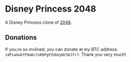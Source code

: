# Disney Princess 2048

A Disney Princess clone of [2048](http://gabrielecirulli.github.io/2048/).

## Donations
If you;re so inclined, you can donate at my BTC address: `14PsaXwkYF9wDc7vR6PgPZUbUyNz5KJfr7`. Thank you very much!
